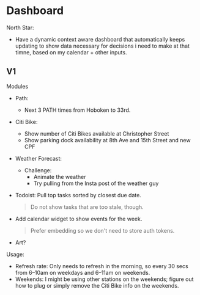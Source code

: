 # Dashboard
North Star:
- Have a dynamic context aware dashboard that automatically keeps updating to show data necessary for decisions i need to make at that timne, based on my calendar + other inputs.

## V1
Modules
- Path:
    - Next 3 PATH times from Hoboken to 33rd.

- Citi Bike: <make it pluggable to change the values for the stations>
    - Show number of Citi Bikes available at Christopher Street
    - Show parking dock availability at 8th Ave and 15th Street and new CPF

- Weather Forecast:
    - Challenge:
        - Animate the weather
        - Try pulling from the Insta post of the weather guy

- Todoist: Pull top <n> tasks sorted by closest due date.
    >Do not show tasks that are too stale, though.
- Add calendar widget to show events for the week.
    >Prefer embedding so we don't need to store auth tokens.
- Art?

Usage:
- Refresh rate: Only needs to refresh in the morning, so every 30 secs from 6–10am on weekdays and 6–11am on weekends.
- Weekends: I might be using other stations on the weekends; figure out how to plug or simply remove the Citi Bike info on the weekends.
